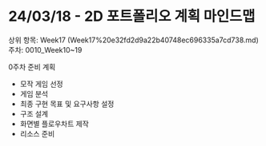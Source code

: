 # 24/03/18 - 2D 포트폴리오 계획 마인드맵

상위 항목: Week17 (Week17%20e32fd2d9a22b40748ec696335a7cd738.md)
주차: 0010_Week10~19

0주차 준비 계획

- 모작 게임 선정
- 게임 분석
- 최종 구현 목표 및 요구사항 설정
- 구조 설계
- 화면별 플로우차트 제작
- 리소스 준비